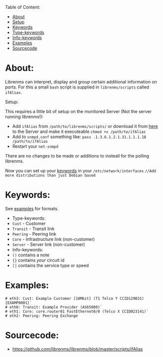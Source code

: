Table of Content:
-   [About](#about)
   -   [Setup](#setup)
-   [Keywords](#keywords)
   -   [Type-keywords](#type-keywords)
   -   [Info-keywords](#info-keywords)
-   [Examples](#examples)
-   [Sourcecode](#source)

# <a name="about">About</a>:

Librenms can interpret, display and group certain additional information on ports.
For this a small `bash` script is supplied in `librenms/scripts` called `ifAlias`. 

<a name="setup">Setup</a>:

This requires a little bit of setup on the monitored Server (Not the server running librenms!):

*   Add `ifAlias` from `/path/to/librenms/scripts/` or download it from [here](#source) to the Server and make
    it executeable `chmod +x /path/to/ifAlias`
*   Add to `snmpd.conf` something like:
    ``pass .1.3.6.1.2.1.31.1.1.1.18 /path/to/ifAlias``
*   Restart your `net-snmpd`

There are no changes to be made or additions to insteall for the polling librenms.

Now you can set up your [keywords](#keywords) in your `/etc/network/interfaces`
``//Add more distributions than just Debian based``

# <a name="keywords">Keywords</a>:

See [examples](#examples) for formats.

* <a name="type-keywords">Type-keywords</a>:
 * `Cust`    - Customer
 * `Transit` - Transit link
 * `Peering` - Peering link
 * `Core`    - Infrastructure link (non-customer)
 * `Server`  - Server link (non-customer)
* <a name="info-keywords">Info-keywords</a>:
 * `()` contains a note
 * `{}` contains *your* circuit id
 * `[]` contains the service type or speed

# <a name="examples">Examples</a>:
```text
# eth3: Cust: Example Customer [10Mbit] (T1 Telco Y CCID129031) {EXAMP0001}`
# eth0: Transit: Example Provider (AS65000)`
# eth1: Core: core.router01 FastEthernet0/0 (Telco X CCID023141)`
# eth2: Peering: Peering Exchange
```

# <a name="source">Sourcecode</a>:

* https://github.com/librenms/librenms/blob/master/scripts/ifAlias